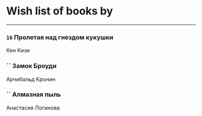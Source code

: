 # Wish list of books by [](https://ok.ru/profile/536771522733)
---

### `16` Пролетая над гнездом кукушки
Кен Кизи

### `` Замок Броуди
Арчибальд Кронин

### `` Алмазная пыль
Анастасия Логинова

